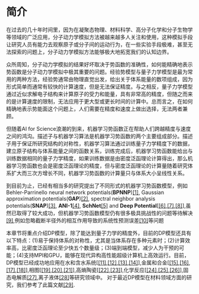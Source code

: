 ﻿# 简介

在过去的几十年时间里，因为在凝聚态物理、材料科学、高分子化学和分子生物学等领域的广泛应用，分子动力学模拟方法被越来越多人关注和使用，这种模拟手段让研究人员有能力去观察原子或分子间的运动行为，在一些实验手段极难，甚至无法探索的问题上，分子动力学模拟方法能够极大地拓宽我们的认知边界。

众所周知，分子动力学模拟的结果好坏取决于势函数的准确性，如何能精确地表示势函数是分子动力学模拟中极其重要的问题。经验势模型与量子力学模型是最为常用的两种方法，经验势通常由物理直觉出发，给出关于体系能量的数项组成，因为形式简单而通常有较快的计算速度，但是无法保证精度。与之相反，量子力学模型通过近似求解电子结构来计算原子的受力和能量，具有非常高的精度，但随之而来的是计算速度的限制，无法应用于更大型或更长时间的计算中。总而言之，在如何精确地表示势能面这个问题上，人们需要在精度和速度上做出选择，无法两者兼顾。

但随着AI for Science浪潮的到来，机器学习势函数正在帮助人们跨越精度与速度之间的鸿沟。描述子与机器学习算法是机器学习势函数的两个主要组成部分。描述子用于保证所研究结构的对称性，机器学习算法通过训练量子力学精度下的数据，建立原子结构与体系能量之间的函数关系，训练完成后，机器学习势函数能给出与训练数据相同的量子力学精度，如果训练数据是由密度泛函理论计算得出，那么机器学习势函数也会是密度泛函理论的精度，但与密度泛函理论的计算量随着研究体系扩大而三次方增长不同，机器学习势函数的计算量只与体系大小呈线性关系。

到目前为止，已经有相当多的研究提出了不同形式的机器学习势函数模型，例如Behler-Parrinello neural network potentials(**BPNNP**)[[1]](https://doi.org/10.1103/PhysRevLett.98.146401), Gaussian approximation potentials(**GAP**)[[2]](https://doi.org/10.1103/PhysRevLett.104.136403), spectral neighbor analysis potentials(**SNAP**)[[3]](https://doi.org/10.1007/978-3-319-07518-1_2), **ANI-1**[[4]](https://doi.org/10.1039/C6SC05720A), **SchNet**[[5]](https://dl.acm.org/doi/10.5555/3294771.3294866) and **Deep Potential**[[[6]](https://doi.org/10.4208/cicp.OA-2017-0213),[[7]](https://doi.org/10.1103/physrevlett.120.143001),[[8]](http://dl.acm.org/doi/10.55v55/3327345.3327356)],虽然已取得了较大成功，但机器学习势函数模型仍有很多极具挑战性的问题等待解决[[9]](https://doi.org/10.1002/adma.201902765),例如忽略截断半径外的相互作用导致的系统性预测误差[[10]](https://doi.org/10.1063/5.0031215)等问题

本章节将重点介绍DP模型，除了能达到量子力学的精度外，目前的DP模型还具有以下特点：(1)易于保持体系的对称性，尤其是当体系存在多种元素时；(2)计算效率高，比密度泛函理论至少快五个数量级；(3)端到端模型，减少人为干预的可能；(4)支持MPI和GPU，能够在现代异构高性能超级计算机上高效运行。目前，DP模型已经成功地应用在水和含水系统[[[11]](https://doi.org/10.1103/PhysRevB.102.214113),[[12]](https://doi.org/10.1039/D0CP01893G),[[13]](https://doi.org/10.1039/C9SC05116C),[[14]](https://doi.org/10.1103/PhysRevB.104.224202)],金属和合金[[[15]](https://doi.org/10.1103/PhysRevMaterials.3.023804),[[16]](https://doi.org/10.3389/fchem.2020.589795),[[17]](https://doi.org/10.1088/1674-1056/abf134),[[18]](https://doi.org/10.1038/s41524-021-00661-y)],相图[[[19]](https://doi.org/10.1038/s41467-020-16372-9),[[20]](%28https://doi.org/10.1103/PhysRevLett.126.236001),[[21]](https://doi.org/10.1103/PhysRevLett.127.080603)],高熵陶瓷[[[22]](https://doi.org/10.1016/j.jmst.2020.01.005),[[23]](https://doi.org/10.1016/j.jmst.2020.07.014)],化学反应[[[24]](https://doi.org/10.1038/s41467-020-19497-z),[[25]](https://doi.org/10.1021/acs.energyfuels.0c03211),[[26]](https://doi.org/10.26434/chemrxiv.14120447)],固态电解质[[27]](https://doi.org/10.1063/5.0041849),离子液体[[28]](https://doi.org/10.1021/acsami.0c20665)等研究领域中。
对于最近DP模型在材料领域方面的研究，我们参考了此篇文献[[29]](https://doi.org/10.48550/arXiv.2203.00393).


